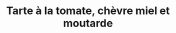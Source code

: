 ---
title: Tarte à la tomate, chèvre miel et moutarde
draft: false
layout: recettes
type: entree
categories:
  - Tarte (salée)
auteur: Frédo
regime:
  - vegetarien
  - sans-gluten
cuisson: Oui
temperature: Froid
plate: 100
quantite_desc: 8 parts par tarte
check: Oui
checkAlwaysOk: false
checkfor: 32
ingredients:
  legumes:
    - title: Origan frais
      quantite: 200
      unit: grammes
    - title: Tomate
      quantite: 65
      unit: unité
  lof:
    - title: Crème liquide entière
      quantite: 2
      unit: litre
    - title: Oeuf
      quantite: 30
      unit: unité
    - title: huile de tournesol
      quantite: 1
      unit: litre
    - title: Farine de blé
      quantite: 2
      unit: Kg
  frais:
    - title: Bûche de chèvre
      quantite: 13
      unit: unité
    - title: Yaourt de soja
      quantite: 24
      unit: unité
    - title: Pâte brisée sans gluten
      quantite: 4
      unit: unité
  sucres:
    - title: Miel
      quantite: 500
      unit: grammes
  epices:
    - title: Thym
      quantite: 100
      unit: grammes
    - title: Moutarde à l'ancienne
      quantite: 1
      unit: Kg
  autres:
    - title: Tahin
      quantite: 500
      unit: grammes
    - title: Levure chimique
      quantite: 4
      unit: unité
    - title: Eau
      quantite: 1
      unit: litre
materiel:
  - moule à tarte
preparation: >-
  Préchauffer le four à 200°


  Etape 1 : pâte à tarte


  Mélanger farine, levure, origan et 4 bonnes pincées de sel. Ajouter 630 Cl d'huile de tournesol. Pétrir grossièrement. Ajouter 630 Cl d'eau tiède. Pétrir. Former autant de boules que de moules à garnir. Cette pâte s'étale au rouleau entre 2 papiers sulfurisés sur l'envers du moule pour la taille. Une fois étalée, retourner, boudiner les bords.


  Pour la version sans gluten utiliser des pâtes toutes faites.


  Etape 2 : garniture


  Couper les tomates en tranches d'1cm d'épaisseur environ. Réserver. Couper chaque bûchette de chèvre en 16 parts. Réserver.


  Garnir les fonds de tarte de 2 C. à soupe de moutarde ancienne. Disposer dessus tomates et portions de chèvre. Saupoudrer de thym


  Etape 3 : appareil


  Battre 26 oeufs avec la crème liquide. Saler poivrer. Juste avant d'enfourner verser l'appareil dans les moules.


  Pour la version sans gluten idem


  Pour la version végan ne pas mettre de chèvre et un peu plus de tomates. Réaliser un appareil avec yaourt de soja et tahin.


  Enfourner 30 minutes environ
publishDate: 2025-06-05T12:01:00.000Z
---